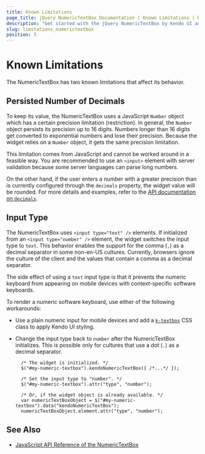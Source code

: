 ```yaml
---
title: Known Limitations
page_title: jQuery NumericTextBox Documentation | Known Limitations | Kendo UI
description: "Get started with the jQuery NumericTextBox by Kendo UI and learn how to create, initialize, and enable the widget."
slug: limitations_numerictextbox
position: 5
---
```


# Known Limitations

Тhe NumericTextBox has two known limitations that affect its behavior.

## Persisted Number of Decimals

To keep its value, the NumericTextBox uses a JavaScript `Number` object which has a certain precision limitation (restriction). In general, the `Number` object persists its precision up to 16 digits. Numbers longer than 16 digits get converted to exponential numbers and lose their precision. Because the widget relies on a `Number` object, it gets the same precision limitation.

This limitation comes from JavaScript and cannot be worked around in a feasible way. You are recommended to use an `<input>` element with server validation because some server languages can parse long numbers.

On the other hand, if the user enters a number with a greater precision than is currently configured through the `decimals` property, the widget value will be rounded. For more details and examples, refer to the [API documentation on `decimals`](/api/javascript/ui/numerictextbox/configuration/decimals).

## Input Type

The NumericTextBox uses `<input type="text" />` elements. If initialized from an `<input type="number" />` element, the widget switches the input type to `text`. This behavior enables the support for the comma (`,`) as a decimal separator in some non-en-US cultures. Currently, browsers ignore the culture of the client and the values that contain a comma as a decimal separator.

The side effect of using a `text` input type is that it prevents the numeric keyboard from appearing on mobile devices with context-specific software keyboards.

To render a numeric software keyboard, use either of the following workarounds:
* Use a plain numeric input for mobile devices and add a [`k-textbox`](/web/appearance-styling#primitives) CSS class to apply Kendo UI styling.
* Change the input type back to `number` after the NumericTextBox initializes. This is possible only for cultures that use a dot (`.`) as a decimal separator.

        /* The widget is initialized. */
        $("#my-numeric-textbox").kendoNumericTextBox({ /*...*/ });

        /* Set the input type to "number". */
        $("#my-numeric-textbox").attr("type", "number");

        /* Or, if the widget object is already available. */
        var numericTextBoxObject = $("#my-numeric-textbox").data("kendoNumericTextBox");
        numericTextBoxObject.element.attr("type", "number");

## See Also

* [JavaScript API Reference of the NumericTextBox](/api/javascript/ui/numerictextbox)
